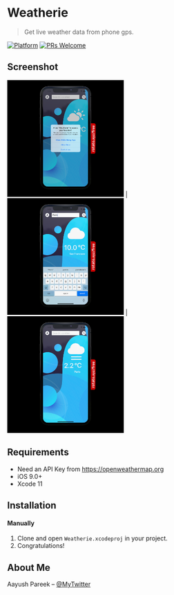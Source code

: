 # Weatherie

> Get live weather data from phone gps.

[![Platform](https://img.shields.io/cocoapods/p/LFAlertController.svg?style=flat)](http://cocoapods.org/pods/LFAlertController)
[![PRs Welcome](https://img.shields.io/badge/PRs-welcome-brightgreen.svg?style=flat-square)](http://makeapullrequest.com)

## Screenshot 

<img src="screenshots/1.png" width="270"> |
<img src="screenshots/2.png" width="270"> |
<img src="screenshots/3.png" width="270">

## Requirements
- Need an API Key from https://openweathermap.org
- iOS 9.0+
- Xcode 11

## Installation

#### Manually
1. Clone and open ```Weatherie.xcodeproj``` in your project.  
2. Congratulations! 

## About Me

Aayush Pareek – [@MyTwitter](https://twitter.com/Aayush79480626)

